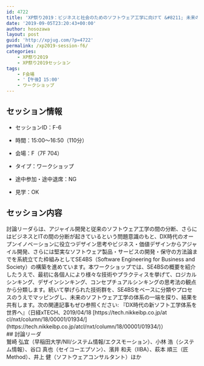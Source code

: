 ```yaml
---
id: 4722
title: 'XP祭り2019：ビジネスと社会のためのソフトウェア工学に向けて &#8211; 未来のソフトウェアエンジニアリングを探るワークショップ &#8211; （鷲崎 弘宜さん、小林 浩さん、谷口 真也さん、濱井 和夫さん、萩本 順三さん、 井上 健さん）'
date: '2019-09-05T23:20:43+00:00'
author: hosozawa
layout: post
guid: 'http://xpjug.com/?p=4722'
permalink: /xp2019-session-f6/
categories:
    - XP祭り2019
    - XP祭り2019セッション
tags:
    - F会場
    - '【午後】15:00'
    - ワークショップ
---
```


## セッション情報

- セッションID：F-6
- 時間：15:00～16:50（110分）
- 会場：F（7F 704）
- タイプ：ワークショップ

- 途中参加・途中退席：NG
- 見学：OK

## セッション内容

<div>討論リーダらは、アジャイル開発と従来のソフトウェア工学の間の<wbr></wbr>分断、さらにはビジネスとITの間の分断が起きているという問題<wbr></wbr>意識のもと、DX時代のオープンイノベーションに役立つデザイン<wbr></wbr>思考やビジネス・価値デザインからアジャイル開発、さらには堅実<wbr></wbr>なソフトウェア製品・サービスの開発・保守の方法論までを系統立<wbr></wbr>てた枠組みとしてSE4BS（Software Engineering for Business and Society）の構築を進めています。本ワークショップでは、<wbr></wbr>SE4BSの概要を紹介したうえで、最初に各個人により様々な技<wbr></wbr>術やプラクティスを挙げて、ロジカルシンキング、<wbr></wbr>デザインシンキング、コンセプチュアルシンキングの思考法の観点<wbr></wbr>から分類します。続いて挙げられた技術群を、SE4BSをベース<wbr></wbr>に分類やプロセスのうえでマッピングし、未来のソフトウェア工学<wbr></wbr>の体系の一端を探り、結果を共有します。次の関連記事もぜひ参照<wbr></wbr>ください: 『DX時代の新ソフト工学体系を世界へ』（日経xTECH、20<wbr></wbr>19/04/18 [https://tech.nikkeibp.co.jp/at<wbr></wbr>cl/nxt/column/18/00001/01934/](https://tech.nikkeibp.co.jp/atcl/nxt/column/18/00001/01934/)）</div>## 討論リーダ

<div class="profile"><div>鷲崎 弘宜（早稲田大学/NII/システム情報/エクスモーション）、<wbr></wbr>小林 浩（システム情報）、谷口  
真也（セイコーエプソン）、濱井 和夫（IIBA）、萩本 順三（匠Method）、井上  
健（ソフトウェアコンサルタント）ほか</div></div>